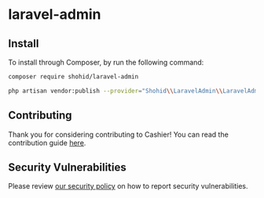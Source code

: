 # laravel-admin

## Install

To install through Composer, by run the following command:

``` bash
composer require shohid/laravel-admin
```

``` bash
php artisan vendor:publish --provider="Shohid\\LaravelAdmin\\LaravelAdminServiceProvider"
```

## Contributing

Thank you for considering contributing to Cashier! You can read the contribution guide [here](.github/CONTRIBUTING.md).

## Security Vulnerabilities

Please review [our security policy](https://github.com/laravel/laravel-admin/security/policy) on how to report security vulnerabilities.